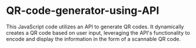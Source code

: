 # QR-code-generator-using-API
This JavaScript code utilizes an API to generate QR codes. It dynamically creates a QR code based on user input, leveraging the API's functionality to encode and display the information in the form of a scannable QR code.
